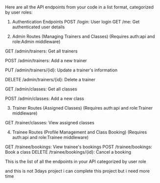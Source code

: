 Here are all the API endpoints from your code in a list format, categorized by user roles:

1. Authentication Endpoints
POST /login: User login
GET /me: Get authenticated user details

2. Admin Routes (Managing Trainers and Classes)
(Requires auth:api and role:Admin middleware)

GET /admin/trainers: Get all trainers

POST /admin/trainers: Add a new trainer

PUT /admin/trainers/{id}: Update a trainer's information

DELETE /admin/trainers/{id}: Delete a trainer

GET /admin/classes: Get all classes

POST /admin/classes: Add a new class

3. Trainer Routes (Assigned Classes)
(Requires auth:api and role:Trainer middleware)

GET /trainer/classes: View assigned classes

4. Trainee Routes (Profile Management and Class Booking)
(Requires auth:api and role:Trainee middleware)

GET /trainee/bookings: View trainee's bookings
POST /trainee/bookings: Book a class
DELETE /trainee/bookings/{id}: Cancel a booking

This is the list of all the endpoints in your API categorized by user role

and this is not 3days project
i can complete this project but i need more time
